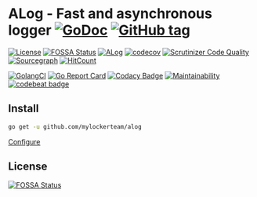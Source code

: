 # ALog - Fast and asynchronous logger [![GoDoc](https://godoc.org/github.com/mylockerteam/alog?status.svg)](https://godoc.org/github.com/mylockerteam/alog) [![GitHub tag](https://img.shields.io/github/tag/mylockerteam/alog.svg)](https://github.com/mylockerteam/alog/releases)

[![License](https://img.shields.io/github/license/mylockerteam/alog.svg)](https://github.com/mylockerteam/alog/blob/master/LICENSE)
[![FOSSA Status](https://app.fossa.io/api/projects/git%2Bgithub.com%2Fmylockerteam%2Falog.svg?type=shield)](https://app.fossa.io/projects/git%2Bgithub.com%2Fmylockerteam%2Falog?ref=badge_shield)
[![ALog](https://circleci.com/gh/mylockerteam/alog.svg?style=shield)](https://circleci.com/gh/mylockerteam/alog)
[![codecov](https://codecov.io/gh/mylockerteam/alog/branch/master/graph/badge.svg)](https://codecov.io/gh/mylockerteam/alog)
[![Scrutinizer Code Quality](https://scrutinizer-ci.com/g/mylockerteam/alog/badges/quality-score.png?b=master)](https://scrutinizer-ci.com/g/mylockerteam/alog/?branch=master)
[![Sourcegraph](https://sourcegraph.com/github.com/mylockerteam/alog/-/badge.svg)](https://sourcegraph.com/github.com/mylockerteam/alog?badge)
[![HitCount](http://hits.dwyl.io/mylockerteam/alog.svg)](http://hits.dwyl.io/mylockerteam/alog)

[![GolangCI](https://golangci.com/badges/github.com/mylockerteam/alog.svg)](https://golangci.com)
[![Go Report Card](https://goreportcard.com/badge/github.com/mylockerteam/alog)](https://goreportcard.com/report/github.com/mylockerteam/alog)
[![Codacy Badge](https://api.codacy.com/project/badge/Grade/9ee32d7445124b2d95ba4b1702ceb4a0)](https://www.codacy.com/app/Apologiz/alog)
[![Maintainability](https://api.codeclimate.com/v1/badges/11ddac7877158db28363/maintainability)](https://codeclimate.com/github/mylockerteam/alog/maintainability)
[![codebeat badge](https://codebeat.co/badges/d3b5ad0f-64d8-443e-bd12-36eccde72479)](https://codebeat.co/projects/github-com-mylockerteam-alog-master)

## Install
```bash
go get -u github.com/mylockerteam/alog
```

[Configure](https://github.com/mylockerteam/alog/wiki#configure)

## License
[![FOSSA Status](https://app.fossa.io/api/projects/git%2Bgithub.com%2Fmylockerteam%2Falog.svg?type=large)](https://app.fossa.io/projects/git%2Bgithub.com%2Fmylockerteam%2Falog?ref=badge_large)
